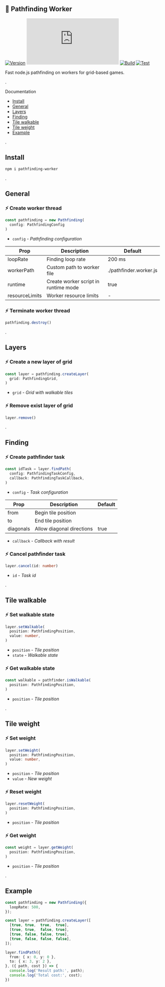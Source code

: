 ## 🧩 Pathfinding Worker
[![Version](https://badgen.net/npm/v/pathfinding-worker)](https://npmjs.com/package/pathfinding-worker)
[![Small size](https://img.badgesize.io/neki-dev/pathfinding-worker/main/dist/index.js)](https://github.com/neki-dev/pathfinding-worker/blob/main/dist/index.js)
[![Build](https://github.com/neki-dev/pathfinding-worker/actions/workflows/build.yml/badge.svg)](https://github.com/neki-dev/pathfinding-worker/actions/workflows/build.yml)
[![Test](https://github.com/neki-dev/pathfinding-worker/actions/workflows/test.yml/badge.svg)](https://github.com/neki-dev/pathfinding-worker/actions/workflows/test.yml)

Fast node.js pathfinding on workers for grid-based games.

.

Documentation

* [Install](https://github.com/neki-dev/pathfinding-worker?tab=readme-ov-file#install)
* [General](https://github.com/neki-dev/pathfinding-worker?tab=readme-ov-file#general)
* [Layers](https://github.com/neki-dev/pathfinding-worker?tab=readme-ov-file#layers)
* [Finding](https://github.com/neki-dev/pathfinding-worker?tab=readme-ov-file#finding)
* [Tile walkable](https://github.com/neki-dev/pathfinding-worker?tab=readme-ov-file#tile-walkable)
* [Tile weight](https://github.com/neki-dev/pathfinding-worker?tab=readme-ov-file#tile-weight)
* [Example](https://github.com/neki-dev/pathfinding-worker?tab=readme-ov-file#example)

.

## Install

```sh
npm i pathfinding-worker
```

.

## General

### ⚡️ Create worker thread
```ts
const pathfinding = new Pathfinding(
  config: PathfindingConfig
)
```
* `config` - _Pathfinding configuration_
 
| Prop | Description | Default |
| ---- | ----------- | ------- | 
| loopRate | Finding loop rate | 200 ms |
| workerPath | Custom path to worker file | ./pathfinder.worker.js |
| runtime | Create worker script in runtime mode | true |
| resourceLimits | Worker resource limits | - |

### ⚡️ Terminate worker thread
```ts
pathfinding.destroy()
```

.

## Layers

### ⚡️ Create a new layer of grid
```ts
const layer = pathfinding.createLayer(
  grid: PathfindingGrid,
)
```
* `grid` - _Grid with walkable tiles_

### ⚡️ Remove exist layer of grid
```ts
layer.remove()
```

.

## Finding

### ⚡️ Create pathfinder task
```ts
const idTask = layer.findPath(
  config: PathfindingTaskConfig,
  callback: PathfindingTaskCallback,
)
```
* `config` - _Task configuration_
 
| Prop | Description | Default |
| ---- | ----------- | ------- |
| from | Begin tile position | |
| to | End tile position | |
| diagonals | Allow diagonal directions | true |

* `callback` - _Callback with result_

### ⚡️ Cancel pathfinder task
```ts
layer.cancel(id: number)
```
* `id` - _Task id_

.

## Tile walkable

### ⚡️ Set walkable state
```ts
layer.setWalkable(
  position: PathfindingPosition,
  value: number,
)
```
* `position` - _Tile position_
* `state` - _Walkable state_

### ⚡️ Get walkable state
```ts
const walkable = pathfinder.isWalkable(
  position: PathfindingPosition,
)
```
* `position` - _Tile position_

.

## Tile weight

### ⚡️ Set weight
```ts
layer.setWeight(
  position: PathfindingPosition,
  value: number,
)
```
* `position` - _Tile position_
* `value` - _New weight_

### ⚡️ Reset weight
```ts
layer.resetWeight(
  position: PathfindingPosition,
)
```
* `position` - _Tile position_

### ⚡️ Get weight
```ts
const weight = layer.getWeight(
  position: PathfindingPosition,
)
```
* `position` - _Tile position_

.

## Example

```ts
const pathfinding = new Pathfinding({
  loopRate: 500,
});

const layer = pathfinding.createLayer([
  [true, true,  true,  true],
  [true, true,  false, true],
  [true, false, false, true],
  [true, false, false, false],
]);

layer.findPath({
  from: { x: 0, y: 0 },
  to: { x: 3, y: 2 },
}, ({ path, cost }) => {
  console.log('Result path:', path);
  console.log('Total cost:', cost);
})
```
